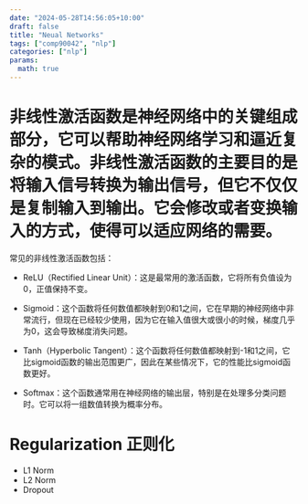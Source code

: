 ```yaml
---
date: "2024-05-28T14:56:05+10:00"
draft: false
title: "Neual Networks"
tags: ["comp90042", "nlp"]
categories: ["nlp"]
params:
  math: true
---
```



# 非线性激活函数是神经网络中的关键组成部分，它可以帮助神经网络学习和逼近复杂的模式。非线性激活函数的主要目的是将输入信号转换为输出信号，但它不仅仅是复制输入到输出。它会修改或者变换输入的方式，使得可以适应网络的需要。

常见的非线性激活函数包括：

- ReLU（Rectified Linear Unit）：这是最常用的激活函数，它将所有负值设为0，正值保持不变。

- Sigmoid：这个函数将任何数值都映射到0和1之间，它在早期的神经网络中非常流行，但现在已经较少使用，因为它在输入值很大或很小的时候，梯度几乎为0，这会导致梯度消失问题。

- Tanh（Hyperbolic Tangent）：这个函数将任何数值都映射到-1和1之间，它比sigmoid函数的输出范围更广，因此在某些情况下，它的性能比sigmoid函数更好。

- Softmax：这个函数通常用在神经网络的输出层，特别是在处理多分类问题时。它可以将一组数值转换为概率分布。


# Regularization 正则化

- L1 Norm
- L2 Norm
- Dropout